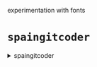 experimentation with fonts
# ` spaingitcoder `
<details><summary>spaingitcoder</summary>
               
    spaingitcoder
</details>
